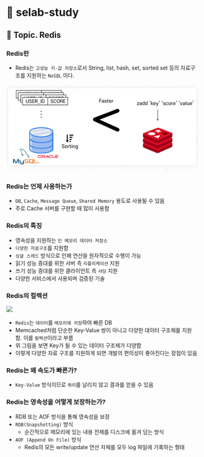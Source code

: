 # :book: selab-study
## :pushpin: Topic. Redis

### Redis란
- Redis는 `고성능 키-값 저장소`로서 String, list, hash, set, sorted set 등의 자료구조를 지원하는 `NoSQL` 이다.

![](../images/redis.png)

### Redis는 언제 사용하는가
- `DB`, `Cache`, `Message Queue`, `Shared Memory` 용도로 사용될 수 있음
- 주로 Cache 서버를 구현할 때 많이 사용함

### Redis의 특징
- 영속성을 지원하는 `인 메모리 데이터 저장소`
- `다양한 자료구조`를 지원함
- `싱글 스레드` 방식으로 인해 연산을 원자적으로 수행이 가능
- 읽기 성능 증대를 위한 서버 측 `리플리케이션` 지원
- 쓰기 성능 증대를 위한 클라이언트 측 `샤딩` 지원
- 다양한 서비스에서 사용되며 검증된 기술

### Redis의 컬렉션

![](../images/redis키.png)

- `Redis`는 `데이터`를 `메모리에 저장`하여 빠른 DB
- Memcached처럼 단순한 Key-Value 쌍이 아니고 다양한 데이터 구조체를 지원함. 이를 `컬렉션`이라고 부름
- 위 그림을 보면 Key가 될 수 있는 데이터 구조체가 다양함
- 이렇게 다양한 자료 구조를 지원하게 되면 개발의 편의성이 좋아진다는 장점이 있음

### Redis는 왜 속도가 빠른가?
- `Key-Value` 방식이므로 `쿼리`를 날리지 않고 결과를 얻을 수 있음

### Redis는 영속성을 어떻게 보장하는가?
- RDB 또는 AOF 방식을 통해 영속성을 보장
- `RDB(Snapshotting)` 방식
  - 순간적으로 메모리에 있는 내용 전체를 디스크에 옮겨 담는 방식
- `AOF (Append On File)` 방식
  - Redis의 모든 write/update 연산 자체를 모두 log 파일에 기록하는 형태